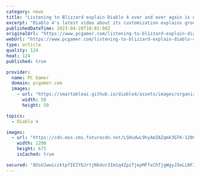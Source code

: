 ```yaml
---
category: news
title: "Listening to Blizzard explain Diablo 4 over and over again is driving me mad"
excerpt: "Diablo 4's latest video about its customization explains groundbreaking info like how you can choose different hairstyles for your characters and spend skill points to create a unique build. Blizzard is spending this precious time to let us know some of t"
publishedDateTime: 2023-04-28T10:01:00Z
originalUrl: "https://www.pcgamer.com/listening-to-blizzard-explain-diablo-4-over-and-over-again-is-driving-me-mad/"
webUrl: "https://www.pcgamer.com/listening-to-blizzard-explain-diablo-4-over-and-over-again-is-driving-me-mad/"
type: article
quality: 124
heat: 124
published: true

provider:
  name: PC Gamer
  domain: pcgamer.com
  images:
    - url: "https://smartableai.github.io/diablo4/assets/images/organizations/pcgamer.com-50x50.jpg"
      width: 50
      height: 50

topics:
  - Diablo 4

images:
  - url: "https://cdn.mos.cms.futurecdn.net/LSHudwL9hyAmZAZqmk3GTK-1200-80.jpg"
    width: 1200
    height: 675
    isCached: true

secured: "8OsUJwwiczktpfIEIYbJrtjNkdur3Im1q4ZpzTjepMFfxChTjgWgyJ5eLLNF3Dx1DCyPfI/6E+8GdUwneDuUpRDXHQ6YXJ6PsQbGNx1Vbq3i/WieESk6e8lscnibZGPqmtR9NRcdwmT6o4yK0uncdLsBCCAgMATRzbjJn0mIHd7aKSoncfOLz/jmy+twOhSxuPcGeQ/I6kelGdZ7r3J1FfXDLTWdlcqeGOdipbfecZ8gT635H8pXrblR8GbdJCbWdfsltS6Yldf8mVed1SFZ5orcUX8PpoLcOWk1i/s5MRa/CwrU3PbAJIoEkAODpjohr3UqkOS3zgOEKFhW05Ox1d44a3TgyJEmYKcnw4lRLU4=;2FkrVrNtWzpi1Udxod9Ttg=="
---
```


